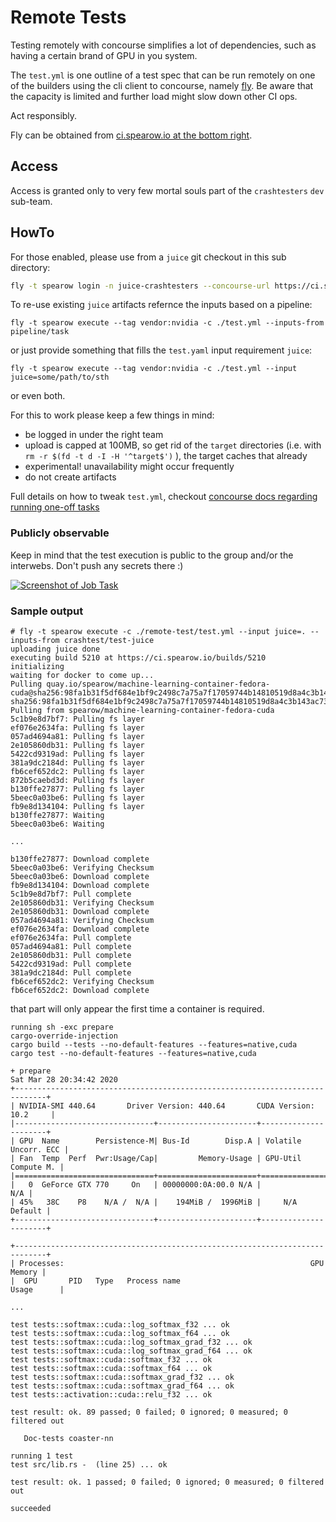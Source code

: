 # Remote Tests

Testing remotely with concourse simplifies a lot of dependencies,
such as having a certain brand of GPU in you system.

The `test.yml` is one outline of a test spec that can be run
remotely on one of the builders using the cli client to concourse,
namely [fly](https://concourse-ci.org/fly.html). Be aware that the capacity
is limited and further load might slow down other CI ops.

Act responsibly.

Fly can be obtained from [ci.spearow.io at the bottom right](https://ci.spearow.io).

## Access

Access is granted only to very few mortal souls part of the `crashtesters` `dev` sub-team.

## HowTo

For those enabled, please use from a `juice` git checkout in this sub directory:

```sh
fly -t spearow login -n juice-crashtesters --concourse-url https://ci.spearow.io # make sure you are logged in
```

To re-use existing `juice` artifacts refernce the inputs based on a pipeline:

```
fly -t spearow execute --tag vendor:nvidia -c ./test.yml --inputs-from pipeline/task
```

or just provide something that fills the `test.yaml` input requirement `juice`:

```
fly -t spearow execute --tag vendor:nvidia -c ./test.yml --input juice=some/path/to/sth
```

or even both.


For this to work please keep a few things in mind:

* be logged in under the right team
* upload is capped at 100MB, so get rid of the `target` directories (i.e. with `rm -r $(fd -t d -I -H '^target$')` ), the target caches that already
* experimental! unavailability might occur frequently
* do not create artifacts

Full details on how to tweak `test.yml`, checkout [concourse docs regarding running one-off tasks](https://concourse-ci.org/tasks.html#running-tasks)

### Publicly observable

Keep in mind that the test execution is public to the group and/or the interwebs.
Don't push any secrets there :)

[![Screenshot of Job Task](./concourse-crashtest-job.png)](https://ci.spearow.io/teams/juice-crashtesters/pipelines/crashtest)


### Sample output

```log
# fly -t spearow execute -c ./remote-test/test.yml --input juice=. --inputs-from crashtest/test-juice
uploading juice done
executing build 5210 at https://ci.spearow.io/builds/5210 
initializing
waiting for docker to come up...
Pulling quay.io/spearow/machine-learning-container-fedora-cuda@sha256:98fa1b31f5df684e1bf9c2498c7a75a7f17059744b14810519d8a4c3b143ac73...
sha256:98fa1b31f5df684e1bf9c2498c7a75a7f17059744b14810519d8a4c3b143ac73: Pulling from spearow/machine-learning-container-fedora-cuda
5c1b9e8d7bf7: Pulling fs layer
ef076e2634fa: Pulling fs layer
057ad4694a81: Pulling fs layer
2e105860db31: Pulling fs layer
5422cd9319ad: Pulling fs layer
381a9dc2184d: Pulling fs layer
fb6cef652dc2: Pulling fs layer
872b5caebd3d: Pulling fs layer
b130ffe27877: Pulling fs layer
5beec0a03be6: Pulling fs layer
fb9e8d134104: Pulling fs layer
b130ffe27877: Waiting
5beec0a03be6: Waiting

...

b130ffe27877: Download complete
5beec0a03be6: Verifying Checksum
5beec0a03be6: Download complete
fb9e8d134104: Download complete
5c1b9e8d7bf7: Pull complete
2e105860db31: Verifying Checksum
2e105860db31: Download complete
057ad4694a81: Verifying Checksum
ef076e2634fa: Download complete
ef076e2634fa: Pull complete
057ad4694a81: Pull complete
2e105860db31: Pull complete
5422cd9319ad: Pull complete
381a9dc2184d: Pull complete
fb6cef652dc2: Verifying Checksum
fb6cef652dc2: Download complete
```

that part will only appear the first time a container is required.

```log
running sh -exc prepare
cargo-override-injection
cargo build --tests --no-default-features --features=native,cuda
cargo test --no-default-features --features=native,cuda

+ prepare
Sat Mar 28 20:34:42 2020
+-----------------------------------------------------------------------------+
| NVIDIA-SMI 440.64       Driver Version: 440.64       CUDA Version: 10.2     |
|-------------------------------+----------------------+----------------------+
| GPU  Name        Persistence-M| Bus-Id        Disp.A | Volatile Uncorr. ECC |
| Fan  Temp  Perf  Pwr:Usage/Cap|         Memory-Usage | GPU-Util  Compute M. |
|===============================+======================+======================|
|   0  GeForce GTX 770     On   | 00000000:0A:00.0 N/A |                  N/A |
| 45%   38C    P8    N/A /  N/A |    194MiB /  1996MiB |     N/A      Default |
+-------------------------------+----------------------+----------------------+

+-----------------------------------------------------------------------------+
| Processes:                                                       GPU Memory |
|  GPU       PID   Type   Process name                             Usage      |

...

test tests::softmax::cuda::log_softmax_f32 ... ok
test tests::softmax::cuda::log_softmax_f64 ... ok
test tests::softmax::cuda::log_softmax_grad_f32 ... ok
test tests::softmax::cuda::log_softmax_grad_f64 ... ok
test tests::softmax::cuda::softmax_f32 ... ok
test tests::softmax::cuda::softmax_f64 ... ok
test tests::softmax::cuda::softmax_grad_f32 ... ok
test tests::softmax::cuda::softmax_grad_f64 ... ok
test tests::activation::cuda::relu_f32 ... ok

test result: ok. 89 passed; 0 failed; 0 ignored; 0 measured; 0 filtered out

   Doc-tests coaster-nn

running 1 test
test src/lib.rs -  (line 25) ... ok

test result: ok. 1 passed; 0 failed; 0 ignored; 0 measured; 0 filtered out

succeeded
```
